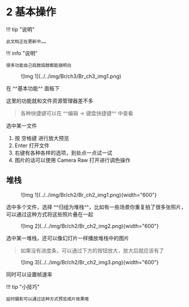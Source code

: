 # 2 基本操作

!!! tip "说明"

    此文档正在更新中……

!!! info "说明"
    
    很多功能自己捣鼓捣鼓都能搞明白

<figure markdown="span">
![Img 1](../../img/Br/ch3/Br_ch3_img1.png)
</figure>

在 ^^基本功能^^ 面板下

这里的功能就和文件资源管理器差不多

> 各种快捷键可以在 ^^编辑 -> 键盘快捷键^^ 中查看

选中某一文件

1. 按 空格键 进行放大预览
2. Enter 打开文件
3. 右键有各种各样的选项，到处点一点试一试
4. 图片的话可以使用 Camera Raw 打开进行调色操作

## 堆栈

<figure markdown="span">
![Img 1](../../img/Br/ch2/Br_ch2_img1.png){width="600"}
</figure>

选中多个文件，选择 ^^归组为堆栈^^，比如有一些场景你重复拍了很多张照片，可以通过这种方式将这些照片叠在一起

<figure markdown="span">
![Img 2](../../img/Br/ch2/Br_ch2_img2.png){width="600"}
</figure>

选中某一堆栈，还可以像幻灯片一样播放堆栈中的图片

> 如果没有进度条，可以通过下方的按钮放大，放大后就应该有了

<figure markdown="span">
![Img 3](../../img/Br/ch2/Br_ch2_img3.png){width="600"}
</figure>

同时可以设置帧速率

!!! tip "小技巧"

    延时摄影可以通过这种方式预览成片效果哦

